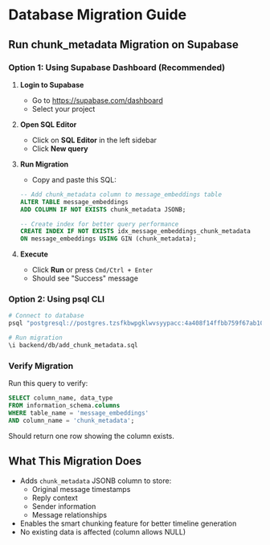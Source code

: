 # Database Migration Guide

## Run chunk_metadata Migration on Supabase

### Option 1: Using Supabase Dashboard (Recommended)

1. **Login to Supabase**
   - Go to https://supabase.com/dashboard
   - Select your project

2. **Open SQL Editor**
   - Click on **SQL Editor** in the left sidebar
   - Click **New query**

3. **Run Migration**
   - Copy and paste this SQL:
   ```sql
   -- Add chunk_metadata column to message_embeddings table
   ALTER TABLE message_embeddings
   ADD COLUMN IF NOT EXISTS chunk_metadata JSONB;
   
   -- Create index for better query performance
   CREATE INDEX IF NOT EXISTS idx_message_embeddings_chunk_metadata 
   ON message_embeddings USING GIN (chunk_metadata);
   ```

4. **Execute**
   - Click **Run** or press `Cmd/Ctrl + Enter`
   - Should see "Success" message

### Option 2: Using psql CLI

```bash
# Connect to database
psql "postgresql://postgres.tzsfkbwpgklwvsyypacc:4a408f14ffbb759f67ab105763b426c35d714075d20cf95137e4ba92ae355ff0@aws-0-us-east-2.pooler.supabase.com:6543/postgres"

# Run migration
\i backend/db/add_chunk_metadata.sql
```

### Verify Migration

Run this query to verify:
```sql
SELECT column_name, data_type 
FROM information_schema.columns 
WHERE table_name = 'message_embeddings' 
AND column_name = 'chunk_metadata';
```

Should return one row showing the column exists.

## What This Migration Does

- Adds `chunk_metadata` JSONB column to store:
  - Original message timestamps
  - Reply context
  - Sender information
  - Message relationships
- Enables the smart chunking feature for better timeline generation
- No existing data is affected (column allows NULL)